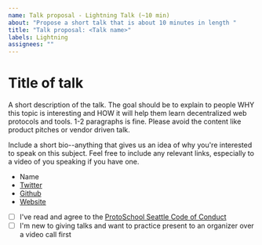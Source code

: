 ```yaml
---
name: Talk proposal - Lightning Talk (~10 min)
about: "Propose a short talk that is about 10 minutes in length "
title: "Talk proposal: <Talk name>"
labels: Lightning
assignees: ""
---
```


# Title of talk

A short description of the talk. The goal should be to explain to people WHY this topic is interesting and HOW it will help them learn decentralized web protocols and tools. 1-2 paragraphs is fine. Please avoid the content like product pitches or vendor driven talk. 

Include a short bio--anything that gives us an idea of why you're interested to speak on this subject. Feel free to include any relevant links, especially to a video of you speaking if you have one.

- Name
- [Twitter]()
- [Github]()
- [Website]()

* [ ] I've read and agree to the [ProtoSchool Seattle Code of Conduct](https://github.com/ProtoSchool/seattle/blob/master/CODE_OF_CONDUCT.md)
* [ ] I'm new to giving talks and want to practice present to an organizer over a video call first
